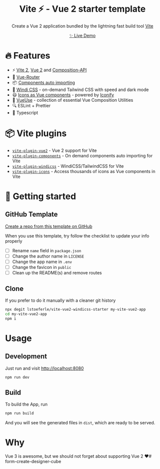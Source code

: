 <h1 align="center">Vite ⚡ - Vue 2 starter template</h1>

<p align="center">
  Create a Vue 2 application bundled by the lightning fast build tool <a href="https://github.com/vitejs/vite">Vite</a>
</p>

<p align="center">
 <a href="https://vite-vue2-starter.netlify.app"> ✨ Live Demo</a>
</p>

# 🔥 Features

* ⚡️ [Vite 2](https://github.com/vitejs/vite), [Vue 2](https://github.com/vuejs/vue) and [Composition-API](https://github.com/vuejs/composition-api)
* 🚦 [Vue-Router](https://github.com/vuejs/vue-router)
* 📦 [Components auto importing](https://github.com/antfu/vite-plugin-components)
* 🎨 [Windi CSS](https://github.com/windicss/vite-plugin-windicss) - on-demand Tailwind CSS with speed and dark mode
* 😃 [Icons as Vue components](https://github.com/antfu/vite-plugin-icons) - powered by [Iconify](https://github.com/iconify/iconify)
* 🧰 [VueUse](https://github.com/vueuse/vueuse) - collection of essential Vue Composition Utilities 
* 🔍 ESLint + Prettier 
* 🦾 Typescript
# 📦 Vite plugins

* [`vite-plugin-vue2`](https://github.com/underfin/vite-plugin-vue2) -
  Vue 2 support for Vite
* [`vite-plugin-components`](https://github.com/antfu/vite-plugin-components) -
  On demand components auto importing for Vite
* [`vite-plugin-windicss`](https://github.com/windicss/vite-plugin-windicss) -
  WindiCSS/TailwindCSS for Vite
* [`vite-plugin-icons`](https://github.com/antfu/vite-plugin-icons) -
  Access thousands of icons as Vue components in Vite 

# 🚀 Getting started

## GitHub Template

[Create a repo from this template on GitHub](https://github.com/lstoeferle/vite-vue2-windicss-starter/generate)

When you use this template, try follow the checklist to update your info properly

- [ ] Rename `name` field in `package.json`
- [ ] Change the author name in `LICENSE`
- [ ] Change the app name in `.env`
- [ ] Change the favicon in `public`
- [ ] Clean up the README(s) and remove routes

## Clone 

If you prefer to do it manually with a cleaner git history

```bash
npx degit lstoeferle/vite-vue2-windicss-starter my-vite-vue2-app
cd my-vite-vue2-app
npm i
```

# Usage

## Development

Just run and visit [http://localhost:8080](http://localhost:8080)

```bash
npm run dev
```

## Build 

To build the App, run

```bash
npm run build
```

And you will see the generated files in `dist`, which are ready to be served.

# Why

Vue 3 is awesome, but we should not forget about supporting Vue 2 ♥️# form-create-designer-cube
